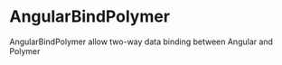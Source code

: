 AngularBindPolymer
==================

AngularBindPolymer allow two-way data binding between Angular and Polymer
